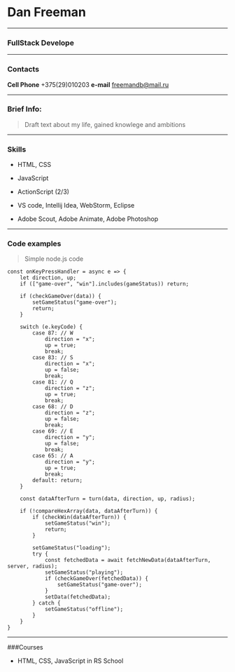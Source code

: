 # Dan Freeman

----

### FullStack Develope

----

### Contacts

**Cell Phone** +375(29)010203
**e-mail**     freemandb@mail.ru

----

### Brief Info:

>Draft text about my life, gained knowlege and ambitions

----

### Skills

+ HTML, CSS
+ JavaScript 
+ ActionScript (2/3)

+ VS code, Intellij Idea, WebStorm, Eclipse
+ Adobe Scout, Adobe Animate, Adobe Photoshop

----

### Code examples

>Simple node.js code

```
const onKeyPressHandler = async e => {
    let direction, up;
    if (["game-over", "win"].includes(gameStatus)) return;

    if (checkGameOver(data)) {
        setGameStatus("game-over");
        return;
    }

    switch (e.keyCode) {
        case 87: // W
            direction = "x";
            up = true;
            break;
        case 83: // S
            direction = "x";
            up = false;
            break;
        case 81: // Q
            direction = "z";
            up = true;
            break;
        case 68: // D
            direction = "z";
            up = false;
            break;
        case 69: // E
            direction = "y";
            up = false;
            break;
        case 65: // A
            direction = "y";
            up = true;
            break;
        default: return;
    }

    const dataAfterTurn = turn(data, direction, up, radius);

    if (!compareHexArray(data, dataAfterTurn)) {
        if (checkWin(dataAfterTurn)) {
            setGameStatus("win");
            return;
        }

        setGameStatus("loading");
        try {
            const fetchedData = await fetchNewData(dataAfterTurn, server, radius);
            setGameStatus("playing");
            if (checkGameOver(fetchedData)) {
                setGameStatus("game-over");
            }
            setData(fetchedData);
        } catch {
            setGameStatus("offline");
        }
    }
}
```
----

###Courses

+ HTML, CSS, JavaScript in RS School